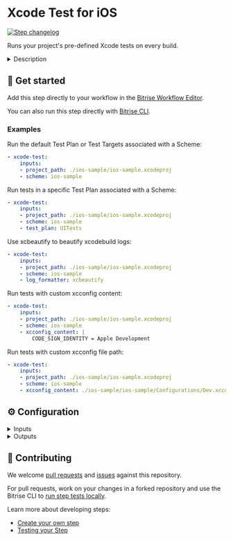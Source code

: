 # Xcode Test for iOS

[![Step changelog](https://shields.io/github/v/release/bitrise-steplib/steps-xcode-test?include_prereleases&label=changelog&color=blueviolet)](https://github.com/bitrise-steplib/steps-xcode-test/releases)

Runs your project's pre-defined Xcode tests on every build.

<details>
<summary>Description</summary>

This Steps runs all those Xcode tests that are included in your project.
The Step will work out of the box if your project has test targets and your Workflow has the **Deploy to Bitrise.io** Step which exports the test results and (code coverage files if needed) to the Test Reports page.
This Step does not need any code signing files since the Step deploys only the test results to [bitrise.io](https://www.bitrise.io).

### Configuring the Step
If you click into the Step, there are some required input fields whose input must be set in accordance with the Xcode configuration of the project.
The **Scheme** input field must be marked as Shared in Xcode.

### Troubleshooting
If the **Deploy to Bitrise.io** Step is missing from your Workflow, then the **Xcode Test for iOS** Step will not be able to export the test results on the Test Reports page and you won't be able to view them either.
The xcpretty output tool does not support parallel tests.
If parallel tests are enabled in your project, go to the Step's **xcodebuild log formatting** section and set the **Log formatter** input's value to `xcodebuild` or `xcbeautify`.
If the Xcode test fails with the error `Unable to find a destination matching the provided destination specifier`, then check our [system reports](https://stacks.bitrise.io) to see if the requested simulator is on the stack or not.
If it is not, then pick a simulator that is on the stack.

### Useful links
- [About Test Reports](https://devcenter.bitrise.io/testing/test-reports/)
- [Running Xcode Tests for iOS](https://devcenter.bitrise.io/testing/running-xcode-tests/)

### Related Steps
- [Deploy to Bitrise.io](https://www.bitrise.io/integrations/steps/deploy-to-bitrise-io)
- [iOS Device Testing](https://www.bitrise.io/integrations/steps/virtual-device-testing-for-ios)
</details>

## 🧩 Get started

Add this step directly to your workflow in the [Bitrise Workflow Editor](https://devcenter.bitrise.io/steps-and-workflows/steps-and-workflows-index/).

You can also run this step directly with [Bitrise CLI](https://github.com/bitrise-io/bitrise).

### Examples

Run the default Test Plan or Test Targets associated with a Scheme:
```yaml
- xcode-test:
    inputs:
    - project_path: ./ios-sample/ios-sample.xcodeproj
    - scheme: ios-sample
```


Run tests in a specific Test Plan associated with a Scheme:
```yaml
- xcode-test:
    inputs:
    - project_path: ./ios-sample/ios-sample.xcodeproj
    - scheme: ios-sample
    - test_plan: UITests
```

Use xcbeautify to beautify xcodebuild logs:
```yaml
- xcode-test:
    inputs:
    - project_path: ./ios-sample/ios-sample.xcodeproj
    - scheme: ios-sample
    - log_formatter: xcbeautify
```

Run tests with custom xcconfig content:
```yaml
- xcode-test:
    inputs:
    - project_path: ./ios-sample/ios-sample.xcodeproj
    - scheme: ios-sample
    - xcconfig_content: |
        CODE_SIGN_IDENTITY = Apple Development
```

Run tests with custom xcconfig file path:
```yaml
- xcode-test:
    inputs:
    - project_path: ./ios-sample/ios-sample.xcodeproj
    - scheme: ios-sample
    - xcconfig_content: ./ios-sample/ios-sample/Configurations/Dev.xcconfig
```



## ⚙️ Configuration

<details>
<summary>Inputs</summary>

| Key | Description | Flags | Default |
| --- | --- | --- | --- |
| `project_path` | Xcode Project (`.xcodeproj`) or Workspace (`.xcworkspace`) path. The input value sets xcodebuild's `-project` or `-workspace` option.  If this is a Swift package, this should be the path to the `Package.swift` file. | required | `$BITRISE_PROJECT_PATH` |
| `scheme` | Xcode Scheme name.  The input value sets xcodebuild's `-scheme` option. | required | `$BITRISE_SCHEME` |
| `destination` | Destination specifier describes the device to use as a destination.  The input value sets xcodebuild's `-destination` option.  In a CI environment, a Simulator device called `Bitrise iOS default` is already created. It is a compatible device with the selected Simulator runtime, pre-warmed for better performance.  If a device with this name is not found (e.g. in a local dev environment), the first matching device will be selected. | required | `platform=iOS Simulator,name=Bitrise iOS default,OS=latest` |
| `test_plan` | Run tests in a specific Test Plan associated with the Scheme.  Leave this input empty to run the default Test Plan or Test Targets associated with the Scheme.  The input value sets xcodebuild's `-testPlan` option. |  |  |
| `test_repetition_mode` | Determines how the tests will repeat.  Available options: - `none`: Tests will never repeat. - `until_failure`: Tests will repeat until failure or up to maximum repetitions. - `retry_on_failure`: Only failed tests will repeat up to maximum repetitions. - `up_until_maximum_repetitions`: Tests will repeat up until maximum repetitions.  The input value together with Maximum Test Repetitions (`maximum_test_repetitions`) input sets xcodebuild's `-run-tests-until-failure` / `-retry-tests-on-failure` or `-test-iterations` option. |  | `retry_on_failure` |
| `maximum_test_repetitions` | The maximum number of times a test repeats based on the Test Repetition Mode (`test_repetition_mode`).  Should be more than 1 if the Test Repetition Mode is other than `none`.  The input value sets xcodebuild's `-test-iterations` option. | required | `3` |
| `relaunch_tests_for_each_repetition` | If this input is set, tests will launch in a new process for each repetition.  By default, tests launch in the same process for each repetition.  The input value sets xcodebuild's `-test-repetition-relaunch-enabled` option. |  | `no` |
| `xcconfig_content` | Build settings to override the project's build settings, using xcodebuild's `-xcconfig` option.  You can't define `-xcconfig` option in `Additional options for the xcodebuild command` if this input is set.  If empty, no setting is changed. When set it can be either: 1.  Existing `.xcconfig` file path.      Example:      `./ios-sample/ios-sample/Configurations/Dev.xcconfig`  2.  The contents of a newly created temporary `.xcconfig` file. (This is the default.)      Build settings must be separated by newline character (`\n`).      Example:     ```     COMPILER_INDEX_STORE_ENABLE = NO     ONLY_ACTIVE_ARCH[config=Debug][sdk=*][arch=*] = YES     ``` |  | `COMPILER_INDEX_STORE_ENABLE = NO` |
| `perform_clean_action` | If this input is set, `clean` xcodebuild action will be performed besides the `test` action. | required | `no` |
| `xcodebuild_options` | Additional options to be added to the executed xcodebuild command.  Prefer using `Build settings (xcconfig)` input for specifying `-xcconfig` option. You can't use both. |  |  |
| `log_formatter` | Defines how xcodebuild command's log is formatted.  Available options: - `xcbeautify`: The xcodebuild command's output will be beautified by xcbeautify. - `xcodebuild`: Only the last 20 lines of raw xcodebuild output will be visible in the build log. - `xcpretty`: The xcodebuild command's output will be prettified by xcpretty.  The raw xcodebuild log will be exported in all cases. | required | `xcbeautify` |
| `xcbeautify_options` | Additional options to be added to the executed xcbeautify command. |  |  |
| `xcpretty_options` | Additional options to be added to the executed xcpretty command. |  | `--color --report html --output "${BITRISE_DEPLOY_DIR}/xcode-test-results-${BITRISE_SCHEME}.html"` |
| `cache_level` | Defines what cache content should be automatically collected. Use key-based caching instead for better performance.  Available options: - `none`: Disable collecting cache content. - `swift_packages`: Collect Swift PM packages added to the Xcode project.  With key-based caching, you only need the Restore SPM cache and the Save SPM cache Steps to cache your Swift packages. [See devcenter for more information.](https://devcenter.bitrise.io/en/dependencies-and-caching/managing-dependencies-for-ios-apps/managing-dependencies-with-spm.html#caching-swift-packages) |  | `none` |
| `verbose_log` | If this input is set, the Step will print additional logs for debugging. |  | `no` |
| `collect_simulator_diagnostics` | If this input is set, the simulator verbose logging will be enabled and the simulator diagnostics log will be exported. |  | `never` |
| `headless_mode` | In headless mode the simulator is not launched in the foreground.  If this input is set, the simulator will not be visible but tests (even the screenshots) will run just like if you run a simulator in foreground. |  | `yes` |
</details>

<details>
<summary>Outputs</summary>

| Environment Variable | Description |
| --- | --- |
| `BITRISE_XCODE_TEST_RESULT` | Result of the tests. 'succeeded' or 'failed'. |
| `BITRISE_XCRESULT_PATH` | The path of the generated `.xcresult`. |
| `BITRISE_XCRESULT_ZIP_PATH` | The path of the zipped `.xcresult`. |
| `BITRISE_XCODE_TEST_ATTACHMENTS_PATH` | This is the path of the test attachments zip. |
| `BITRISE_XCODEBUILD_BUILD_LOG_PATH` | If `single_build` is set to false, the step runs `xcodebuild build` before the test, and exports the raw xcodebuild log. |
| `BITRISE_XCODEBUILD_TEST_LOG_PATH` | The step exports the `xcodebuild test` command output log. |
</details>

## 🙋 Contributing

We welcome [pull requests](https://github.com/bitrise-steplib/steps-xcode-test/pulls) and [issues](https://github.com/bitrise-steplib/steps-xcode-test/issues) against this repository.

For pull requests, work on your changes in a forked repository and use the Bitrise CLI to [run step tests locally](https://devcenter.bitrise.io/bitrise-cli/run-your-first-build/).

Learn more about developing steps:

- [Create your own step](https://devcenter.bitrise.io/contributors/create-your-own-step/)
- [Testing your Step](https://devcenter.bitrise.io/contributors/testing-and-versioning-your-steps/)
